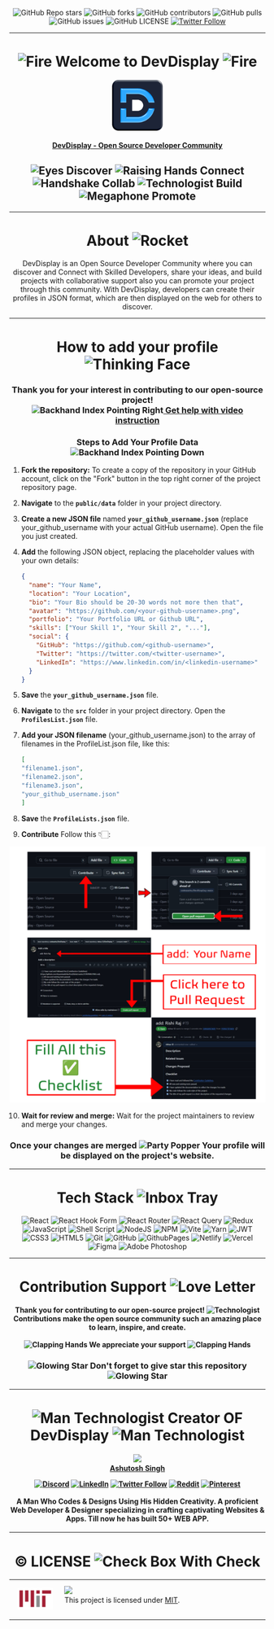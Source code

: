 <div align="center">                                                                        
  
  ![GitHub Repo stars](https://img.shields.io/github/stars/codeaashu/DevDisplay?style=social) 
  ![GitHub forks](https://img.shields.io/github/forks/codeaashu/DevDisplay?style=social)
  ![GitHub contributors](https://img.shields.io/github/contributors/codeaashu/DevDisplay?style=social)
  ![GitHub pulls](https://img.shields.io/github/issues-pr/codeaashu/DevDisplay?style=social)
  ![GitHub issues](https://img.shields.io/github/issues/codeaashu/DevDisplay?style=social)
  ![GitHub LICENSE](https://img.shields.io/github/license/codeaashu/DevDisplay?style=social)
[![Twitter Follow](https://img.shields.io/twitter/follow/warrior_aashuu?style=social)](https://twitter.com/intent/follow?screen_name=warrior_aashuu)

<hr>
  <h1 align="center"><img src="https://raw.githubusercontent.com/Tarikul-Islam-Anik/Animated-Fluent-Emojis/master/Emojis/Travel%20and%20places/Fire.png" alt="Fire" width="25" height="25" /> Welcome to DevDisplay <img src="https://raw.githubusercontent.com/Tarikul-Islam-Anik/Animated-Fluent-Emojis/master/Emojis/Travel%20and%20places/Fire.png" alt="Fire" width="25" height="25" /></h1>
  <img src="./public/devDisplayLOGO.png" width="100px" /><br>
  <br><a href="https://DevDisplay.vercel.app/"><strong>DevDisplay - Open Source Developer Community</strong></a>
  <h2 align="center">   <img src="https://raw.githubusercontent.com/Tarikul-Islam-Anik/Telegram-Animated-Emojis/main/People/Eyes.webp" alt="Eyes" width="25" height="25" /> Discover     <img src="https://raw.githubusercontent.com/Tarikul-Islam-Anik/Telegram-Animated-Emojis/main/People/Raising%20Hands.webp" alt="Raising Hands" width="25" height="25" /> Connect     <img src="https://raw.githubusercontent.com/Tarikul-Islam-Anik/Telegram-Animated-Emojis/main/People/Handshake.webp" alt="Handshake" width="25" height="25" /> Collab     <img src="https://raw.githubusercontent.com/Tarikul-Islam-Anik/Telegram-Animated-Emojis/main/People/Technologist.webp" alt="Technologist" width="25" height="25" /> Build     <img src="https://raw.githubusercontent.com/Tarikul-Islam-Anik/Telegram-Animated-Emojis/main/Objects/Megaphone.webp" alt="Megaphone" width="25" height="25" /> Promote   </h2><hr>

<h1 align="center">About <img src="https://raw.githubusercontent.com/Tarikul-Islam-Anik/Animated-Fluent-Emojis/master/Emojis/Travel%20and%20places/Rocket.png" alt="Rocket" width="25" height="25" /></h1>
DevDisplay is an Open Source Developer Community where you can discover and Connect with Skilled Developers, share your ideas, and build projects with collaborative support also you can promote your project through this community. With DevDisplay, developers can create their profiles in JSON format, which are then displayed on the web for others to discover.
</div><hr>

<h1 align="center">How to add your profile <img src="https://raw.githubusercontent.com/Tarikul-Islam-Anik/Animated-Fluent-Emojis/master/Emojis/Smilies/Thinking%20Face.png" alt="Thinking Face" width="25" height="25" /></h1>
<h3 align="center">Thank you for your interest in contributing to our open-source project!<br><img src="https://raw.githubusercontent.com/Tarikul-Islam-Anik/Animated-Fluent-Emojis/master/Emojis/Hand%20gestures/Backhand%20Index%20Pointing%20Right.png" alt="Backhand Index Pointing Right" width="25" height="25" /><a href="https://youtu.be/fgqQqdY9Cno" target="_blank"><strong> Get help with video instruction</strong></a></h3>

<h3 align="center">Steps to Add Your Profile Data <img src="https://raw.githubusercontent.com/Tarikul-Islam-Anik/Animated-Fluent-Emojis/master/Emojis/Hand%20gestures/Backhand%20Index%20Pointing%20Down.png" alt="Backhand Index Pointing Down" width="25" height="25" /></h3>

1. **Fork the repository:** To create a copy of the repository in your GitHub account, click on the "Fork" button in the top right corner of the project repository page.

2. **Navigate** to the **`public/data`** folder in your project directory.

3. **Create a new JSON file** named **`your_github_username.json`** (replace your_github_username with your actual GitHub username). Open the file you just created.

4. **Add** the following JSON object, replacing the placeholder values with your own details:
   ```json
   {
     "name": "Your Name",
     "location": "Your Location",
     "bio": "Your Bio should be 20-30 words not more then that",
     "avatar": "https://github.com/<your-github-username>.png",
     "portfolio": "Your Portfolio URL or Github URL",
     "skills": ["Your Skill 1", "Your Skill 2", "..."],
     "social": {
       "GitHub": "https://github.com/<github-username>",
       "Twitter": "https://twitter.com/<twitter-username>",
       "LinkedIn": "https://www.linkedin.com/in/<linkedin-username>"
     }
   }
   ```
 
5. **Save** the **`your_github_username.json`** file.

6. **Navigate** to the **`src`** folder in your project directory. Open the **`ProfilesList.json`** file.

7. **Add your JSON filename** (your_github_username.json) to the array of filenames in the ProfileList.json file, like this:
   ```json
   [
   "filename1.json",
   "filename2.json",
   "filename3.json",
   "your_github_username.json"
   ]
   ```

8. **Save** the **`ProfileLists.json`** file.

9. **Contribute** Follow this 👇🏻:
  <img src="./public/How to contribute.png"/>

10. **Wait for review and merge:** Wait for the project maintainers to review and merge your changes.

<h3 align="center">Once your changes are merged <img src="https://raw.githubusercontent.com/Tarikul-Islam-Anik/Animated-Fluent-Emojis/master/Emojis/Activities/Party%20Popper.png" alt="Party Popper" width="25" height="25" /> Your profile will be displayed on the project's website.</h3><hr>

<h1 align="center">Tech Stack <img src="https://raw.githubusercontent.com/Tarikul-Islam-Anik/Telegram-Animated-Emojis/main/Objects/Inbox%20Tray.webp" alt="Inbox Tray" width="25" height="25" /></h1>
<div align="center">
  
![React](https://img.shields.io/badge/react-%2320232a.svg?style=plastic&logo=react&logoColor=%2361DAFB) ![React Hook Form](https://img.shields.io/badge/React%20Hook%20Form-%23EC5990.svg?style=plastic&logo=reacthookform&logoColor=white) ![React Router](https://img.shields.io/badge/React_Router-CA4245?style=plastic&logo=react-router&logoColor=white) ![React Query](https://img.shields.io/badge/-React%20Query-FF4154?style=plastic&logo=react%20query&logoColor=white) ![Redux](https://img.shields.io/badge/redux-%23593d88.svg?style=plastic&logo=redux&logoColor=white) ![JavaScript](https://img.shields.io/badge/javascript-%23323330.svg?style=plastic&logo=javascript&logoColor=%23F7DF1E) ![Shell Script](https://img.shields.io/badge/shell_script-%23121011.svg?style=plastic&logo=gnu-bash&logoColor=white) ![NodeJS](https://img.shields.io/badge/node.js-6DA55F?style=plastic&logo=node.js&logoColor=white) ![NPM](https://img.shields.io/badge/NPM-%23CB3837.svg?style=plastic&logo=npm&logoColor=white) ![Vite](https://img.shields.io/badge/vite-%23646CFF.svg?style=plastic&logo=vite&logoColor=white) ![Yarn](https://img.shields.io/badge/yarn-%232C8EBB.svg?style=plastic&logo=yarn&logoColor=white) ![JWT](https://img.shields.io/badge/JWT-black?style=plastic&logo=JSON%20web%20tokens) ![CSS3](https://img.shields.io/badge/css3-%231572B6.svg?style=plastic&logo=css3&logoColor=white) ![HTML5](https://img.shields.io/badge/html5-%23E34F26.svg?style=plastic&logo=html5&logoColor=white) ![Git](https://img.shields.io/badge/git-%23F05033.svg?style=plastic&logo=git&logoColor=white) ![GitHub](https://img.shields.io/badge/github-%23121011.svg?style=plastic&logo=github&logoColor=white) ![GithubPages](https://img.shields.io/badge/github%20pages-121013?style=plastic&logo=github&logoColor=white) ![Netlify](https://img.shields.io/badge/netlify-%23000000.svg?style=plastic&logo=netlify&logoColor=#00C7B7) ![Vercel](https://img.shields.io/badge/vercel-%23000000.svg?style=plastic&logo=vercel&logoColor=white) ![Figma](https://img.shields.io/badge/figma-%23F24E1E.svg?style=plastic&logo=figma&logoColor=white) ![Adobe Photoshop](https://img.shields.io/badge/adobe%20photoshop-%2331A8FF.svg?style=plastic&logo=adobe%20photoshop&logoColor=white)
</div><hr>

<h1 align="center">Contribution Support <img src="https://raw.githubusercontent.com/Tarikul-Islam-Anik/Animated-Fluent-Emojis/master/Emojis/Smilies/Love%20Letter.png" alt="Love Letter" width="25" height="25" /></h1>

<h4 align="center">Thank you for contributing to our open-source project! <img src="https://raw.githubusercontent.com/Tarikul-Islam-Anik/Animated-Fluent-Emojis/master/Emojis/People/Technologist.png" alt="Technologist" width="25" height="25" /> Contributions make the open source community such an amazing place to learn, inspire, and create. <br><br> <img src="https://raw.githubusercontent.com/Tarikul-Islam-Anik/Animated-Fluent-Emojis/master/Emojis/Hand%20gestures/Clapping%20Hands.png" alt="Clapping Hands" width="25" height="25" />  We appreciate your support <img src="https://raw.githubusercontent.com/Tarikul-Islam-Anik/Animated-Fluent-Emojis/master/Emojis/Hand%20gestures/Clapping%20Hands.png" alt="Clapping Hands" width="25" height="25" /></h4>
<h3 align="center"><img src="https://raw.githubusercontent.com/Tarikul-Islam-Anik/Animated-Fluent-Emojis/master/Emojis/Travel%20and%20places/Glowing%20Star.png" alt="Glowing Star" width="25" height="25" /> Don't forget to give star this repository <img src="https://raw.githubusercontent.com/Tarikul-Islam-Anik/Animated-Fluent-Emojis/master/Emojis/Travel%20and%20places/Glowing%20Star.png" alt="Glowing Star" width="25" height="25" /></h3><hr>
<h1 align="center"><img src="https://raw.githubusercontent.com/Tarikul-Islam-Anik/Telegram-Animated-Emojis/main/People/Man%20Technologist.webp" alt="Man Technologist" width="25" height="25" /> Creator OF DevDisplay <img src="https://raw.githubusercontent.com/Tarikul-Islam-Anik/Telegram-Animated-Emojis/main/People/Man%20Technologist.webp" alt="Man Technologist" width="25" height="25" /></h1>

<h4 align="center"><img src="https://contrib.rocks/image?repo=codeaashu/DevDisplay" /><br><a href="https://ashutosh-kumar.vercel.app/"><strong>Ashutosh Singh</strong></a><br>

  [![Discord](https://img.shields.io/badge/Discord-%237289DA.svg?logo=discord&logoColor=white)](https://discord.gg/2fB3YRZt) [![LinkedIn](https://img.shields.io/badge/LinkedIn-%230077B5.svg?logo=linkedin&logoColor=white)](https://linkedin.com/in/ashutoshkumaraashu) [![Twitter Follow](https://img.shields.io/badge/X-black.svg?logo=X&logoColor=white)](https://x.com/warrior_aashuu) [![Reddit](https://img.shields.io/badge/Reddit-%23FF4500.svg?logo=Reddit&logoColor=white)](https://reddit.com/user/warrior_aashuu) [![Pinterest](https://img.shields.io/badge/Pinterest-%23E60023.svg?logo=Pinterest&logoColor=white)](https://pinterest.com/codeaashu)<br>
  <br>A Man Who Codes & Designs Using His Hidden Creativity. A proficient Web Developer & Designer specializing in crafting captivating Websites & Apps. Till now he has built 50+ WEB APP.</h4><hr>

<h1 align="center">© LICENSE <img src="https://raw.githubusercontent.com/Tarikul-Islam-Anik/Telegram-Animated-Emojis/main/Symbols/Check%20Box%20With%20Check.webp" alt="Check Box With Check" width="25" height="25" /></h1>

<table align="center">
  <tr>
     <td>
       <p align="center"> <img src="https://github.com/malivinayak/malivinayak/blob/main/LICENSE-Logo/MIT.png?raw=true" width="80%"></img>
    </td>
    <td> 
      <img src="https://img.shields.io/badge/License-MIT-yellow.svg"/> <br> 
This project is licensed under <a href="./LICENSE">MIT</a>. <img width=2300/>
    </td>
  </tr>
</table>
